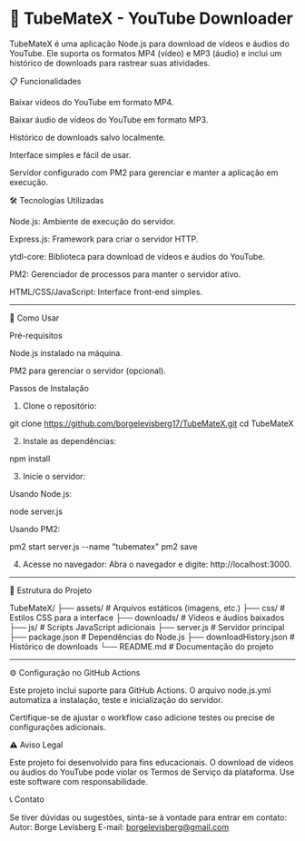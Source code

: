 # 🎥 TubeMateX - YouTube Downloader

TubeMateX é uma aplicação Node.js para download de vídeos e áudios do YouTube. Ele suporta os formatos MP4 (vídeo) e MP3 (áudio) e inclui um histórico de downloads para rastrear suas atividades.

📋 Funcionalidades

Baixar vídeos do YouTube em formato MP4.

Baixar áudio de vídeos do YouTube em formato MP3.

Histórico de downloads salvo localmente.

Interface simples e fácil de usar.

Servidor configurado com PM2 para gerenciar e manter a aplicação em execução.


🛠️ Tecnologias Utilizadas

Node.js: Ambiente de execução do servidor.

Express.js: Framework para criar o servidor HTTP.

ytdl-core: Biblioteca para download de vídeos e áudios do YouTube.

PM2: Gerenciador de processos para manter o servidor ativo.

HTML/CSS/JavaScript: Interface front-end simples.



---

🚀 Como Usar

Pré-requisitos

Node.js instalado na máquina.

PM2 para gerenciar o servidor (opcional).


Passos de Instalação

1. Clone o repositório:

git clone https://github.com/borgelevisberg17/TubeMateX.git
cd TubeMateX


2. Instale as dependências:

npm install


3. Inicie o servidor:

Usando Node.js:

node server.js

Usando PM2:

pm2 start server.js --name "tubematex"
pm2 save



4. Acesse no navegador: Abra o navegador e digite: http://localhost:3000.



---

📁 Estrutura do Projeto

TubeMateX/
├── assets/              # Arquivos estáticos (imagens, etc.)
├── css/                 # Estilos CSS para a interface
├── downloads/           # Vídeos e áudios baixados
├── js/                  # Scripts JavaScript adicionais
├── server.js            # Servidor principal
├── package.json         # Dependências do Node.js
├── downloadHistory.json # Histórico de downloads
└── README.md            # Documentação do projeto


---

⚙️ Configuração no GitHub Actions

Este projeto inclui suporte para GitHub Actions. O arquivo node.js.yml automatiza a instalação, teste e inicialização do servidor.

Certifique-se de ajustar o workflow caso adicione testes ou precise de configurações adicionais.



⚠️ Aviso Legal

Este projeto foi desenvolvido para fins educacionais. O download de vídeos ou áudios do YouTube pode violar os Termos de Serviço da plataforma. Use este software com responsabilidade.



📞 Contato

Se tiver dúvidas ou sugestões, sinta-se à vontade para entrar em contato:
Autor: Borge Levisberg
E-mail: borgelevisberg@gmail.com

